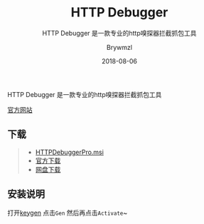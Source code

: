 ﻿---
layout:     post
title:      HTTP Debugger
subtitle:   HTTP Debugger 是一款专业的http嗅探器拦截抓包工具
date:       2018-08-06
author:     Brywmzl
header-img: img/httpdebugger/bg.jpg
catalog: true
tags:
    - HTTP Debugger
    - 网络
---
HTTP Debugger 是一款专业的http嗅探器拦截抓包工具

<!--more-->

[官方网站](http://www.httpdebugger.com)  

## 下载
>- [HTTPDebuggerPro.msi](https://www.httpdebugger.com/downloads/HTTPDebuggerPro.msi)
>- [官方下载](http://www.httpdebugger.com/download_pro.html)
>- [网盘下载](https://pan.baidu.com/s/1nLdUcc5CexMQcc0HOaBN8w)

## 安装说明
打开[keygen](http://pan.ccav1.me/lanzou.php?type=down&url=https://www.lanzous.com/i1l5ycd) 点击`Gen` 然后再点击`Activate`~
